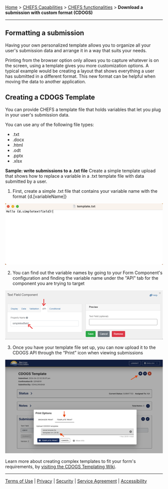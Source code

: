 [Home](index) > [CHEFS Capabilities](Capabilities) > [CHEFS functionalities](CHEFS-functionalities) > **Download a submission with custom format (CDOGS)**
***
<!-- 
* [Formatting a submission](#Formatting-a-submission)
* [Creating a CDOGS template](#Creating-a-CDOGS-template) -->

## Formatting a submission

Having your own personalized template allows you to organize all your user's submission data and arrange it in a way that suits your needs.

Printing from the browser option only allows you to capture whatever is on the screen, using a template gives you more customization options. A typical example would be creating a layout that shows everything a user has submitted in a different format. This new format can be helpful when moving the data to another application.

## Creating a CDOGS Template
<!-- **[Back to top](#top)** -->

You can provide CHEFS a template file that holds variables that let you plug in your user's submission data.

You can use any of the following file types:

* .txt
* .docx
* .html
* .odt
* .pptx
* .xlsx

**Sample: write submissions to a .txt file**
Create a simple template upload that shows how to replace a variable in a .txt template file with data submitted by a user.  

1. First, create a simple .txt file that contains your variable name with the format {d.[variableName]}

![HTML Tag: div, CSS Class: alert alert-primary](images/simple_template.png)

2. You can find out the variable names by going to your Form Component's configuration and finding the variable name under the "API" tab for the component you are trying to target

![HTML Tag: div, CSS Class: alert alert-primary](images/simple_setup.png)

3. Once you have your template file set up, you can now upload it to the CDOGS API through the “Print” icon when viewing submissions

![HTML Tag: div, CSS Class: alert alert-primary](images/simple_upload.png)

Learn more about creating complex templates to fit your form's requirements, by [visiting the CDOGS Templating Wiki](https://github.com/bcgov/common-document-generation-service/blob/master/app/USAGE.md#templating).

<!-- **[Back to top](#top)** -->
***
[Terms of Use](Terms-of-Use) | [Privacy](Privacy) | [Security](Security) | [Service Agreement](Service-Agreement) | [Accessibility](Accessibility)